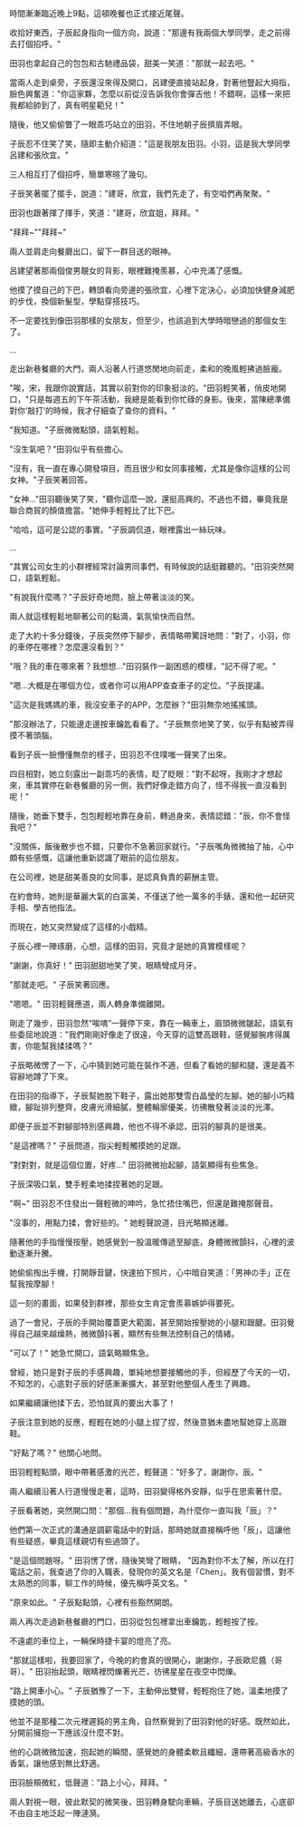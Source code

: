 時間漸漸臨近晚上9點，這頓晚餐也正式接近尾聲。

收拾好東西，子辰起身指向一個方向，說道："那邊有我兩個大學同學，走之前得去打個招呼。"

田羽也拿起自己的包包和古馳禮品袋，甜美一笑道："那就一起去吧。"

當兩人走到桌旁，子辰還沒來得及開口，呂建便直接站起身，對著他豎起大拇指，臉色興奮道："你這家夥，怎麼以前從沒告訴我你會彈吉他！不錯啊，這樣一來把我都給帥到了，真有明星範兒！"

隨後，他又偷偷瞥了一眼乖巧站立的田羽，不住地朝子辰擠眉弄眼。

子辰忍不住笑了笑，隨即主動介紹道："這是我朋友田羽。小羽，這是我大學同學呂建和張欣宜。"

三人相互打了個招呼，簡單寒暄了幾句。

子辰笑著擺了擺手，說道："建哥，欣宜，我們先走了，有空咱們再聚聚。"

田羽也跟著揮了揮手，笑道："建哥，欣宜姐，拜拜。"

"拜拜~""拜拜~"

兩人並肩走向餐廳出口，留下一群目送的眼神。

呂建望著那兩個俊男靚女的背影，眼裡難掩羨慕，心中充滿了感慨。

他摸了摸自己的下巴，轉頭看向旁邊的張欣宜，心裡下定決心，必須加快健身減肥的步伐，換個新髮型，學點穿搭技巧。

不一定要找到像田羽那樣的女朋友，但至少，也該追到大學時暗戀過的那個女生了。

...

走出新巷餐廳的大門，兩人沿著人行道悠閒地向前走，柔和的晚風輕拂過臉龐。

"唉，宋，我跟你說實話，其實以前對你的印象挺淡的。"田羽輕笑著，俏皮地開口，"只是每週五的下午茶活動，我總是能看到你忙碌的身影。後來，當陳總準備對你‘敲打’的時候，我才仔細查了查你的資料。"

"我知道。"子辰微微點頭，語氣輕鬆。

"沒生氣吧？"田羽似乎有些擔心。

"沒有，我一直在專心開發項目，而且很少和女同事接觸，尤其是像你這樣的公司女神。"子辰笑著回答。

"女神…"田羽聽後笑了笑，"聽你這麼一說，還挺高興的。不過也不錯，畢竟我是聯合商貿的顏值擔當。"她伸手輕輕比了比下巴。

"哈哈，這可是公認的事實。"子辰調侃道，眼裡露出一絲玩味。

...

"其實公司女生的小群裡經常討論男同事們，有時候說的話挺難聽的。"田羽突然開口，語氣輕鬆。

"有說我什麼嗎？"子辰好奇地問，臉上帶著淡淡的笑。

兩人就這樣輕鬆地聊著公司的點滴，氣氛愉快而自然。

走了大約十多分鐘後，子辰突然停下腳步，表情略帶驚訝地問："對了，小羽，你的車停在哪裡？怎麼還沒看到？"

"哦？我的車在哪來著？我想想…"田羽裝作一副困惑的模樣，"記不得了呢。"

"嗯…大概是在哪個方位，或者你可以用APP查查車子的定位。"子辰提議。

"這次是我媽媽的車，我沒安車子的APP，怎麼辦？"田羽無奈地搖搖頭。

"那沒辦法了，只能邊走邊按車鑰匙看看了。"子辰無奈地笑了笑，似乎有點被弄得摸不著頭腦。

看到子辰一臉懵懂無奈的樣子，田羽忍不住噗嗤一聲笑了出來。

四目相對，她立刻露出一副乖巧的表情，眨了眨眼："對不起呀，我剛才才想起來，車其實停在新巷餐廳的另一側，我們好像走錯方向了，怪不得我一直沒看到呢！"

隨後，她垂下雙手，包包輕輕地靠在身前，轉過身來，表情認錯："辰，你不會怪我吧？"

"沒關係，飯後散步也不錯，只要你不急著回家就行。"子辰嘴角微微抽了抽，心中頗有些感慨，這讓他重新認識了眼前的這位朋友。

在公司裡，她是甜美善良的女同事，是認真負責的薪酬主管。

在約會時，她則是華麗大氣的白富美，不僅送了他一萬多的手錶，還和他一起研究手相、學吉他指法。

而現在，她又突然變成了這樣的小戲精。

子辰心裡一陣琢磨，心想，這樣的田羽，究竟才是她的真實模樣呢？

"謝謝，你真好！" 田羽甜甜地笑了笑，眼睛彎成月牙。

"那就走吧。" 子辰笑著回應。

"嗯嗯。" 田羽輕聲應道，兩人轉身準備離開。

剛走了幾步，田羽忽然“唉唷”一聲停下來，靠在一輛車上，眉頭微微皺起，語氣有些委屈地說道："我們剛剛好像走了很遠，今天穿的這雙高跟鞋，感覺腳腕疼得厲害，你能幫我揉揉嗎？"

子辰略微愣了一下，心中猜到她可能在裝作不適，但看了看她的腳和腿，還是義不容辭地蹲了下來。

在田羽的指導下，子辰幫她脫下鞋子，露出她那雙雪白晶瑩的左腳。她的腳小巧精緻，腳趾排列整齊，皮膚光滑細膩，整體輪廓優美，彷彿散發著淡淡的光澤。

即便子辰並不對腳部特別感興趣，他也不得不承認，田羽的腳真的是很美。

"是這裡嗎？" 子辰問道，指尖輕輕觸摸她的足跟。

"對對對，就是這個位置，好疼…" 田羽微微抬起腳，語氣顯得有些焦急。

子辰深吸口氣，雙手輕柔地揉捏著她的足跟。

"啊~" 田羽忍不住發出一聲輕微的呻吟，急忙捂住嘴巴，但還是難掩那聲音。

"沒事的，用點力揉，會好些的。" 她輕聲說道，目光略顯迷離。

隨著他的手指慢慢按壓，她感覺到一股溫暖傳遞至腳底，身體微微顫抖，心裡的波動逐漸升騰。

她偷偷掏出手機，打開靜音鍵，快速拍下照片，心中暗自笑道：「男神の手」正在幫我按摩腳！

這一刻的畫面，如果發到群裡，那些女生肯定會羨慕嫉妒得要死。

過了一會兒，子辰的手開始覆蓋更大範圍，甚至開始按壓她的小腿和跟腱。田羽覺得自己越來越燥熱，微微顫抖著，顯然有些無法控制自己的情緒。

"可以了！" 她急忙開口，語氣略顯焦急。

曾經，她只是對子辰的手感興趣，單純地想要接觸他的手，但經歷了今天的一切，不知怎的，心底對子辰的好感漸漸擴大，甚至對他整個人產生了興趣。

如果繼續讓他揉下去，恐怕就真的要出大事了！

子辰注意到她的反應，輕輕在她的小腿上捏了捏，然後意猶未盡地幫她穿上高跟鞋。

"好點了嗎？" 他關心地問。

田羽輕輕點頭，眼中帶著感激的光芒，輕聲道："好多了，謝謝你，辰。"

兩人繼續沿著人行道慢慢走著，這時，田羽變得格外安靜，似乎在思索著什麼。

子辰看著她，突然開口問："那個…我有個問題，為什麼你一直叫我「辰」？"

他們第一次正式的溝通是調薪電話中的對話，那時她就直接稱呼他「辰」，這讓他有些疑惑，畢竟這樣親切有些過頭了。

"是這個問題呀。" 田羽愣了愣，隨後笑彎了眼睛， "因為對你不太了解，所以在打電話之前，我查過了你的入職表，發現你的英文名是「Chen」。我有個習慣，對不太熟悉的同事，聊工作的時候，優先稱呼英文名。"

"原來如此。" 子辰點點頭，心裡有些豁然開朗。

兩人再次走過新巷餐廳的門口，田羽從包包裡拿出車鑰匙，輕輕按了按。

不遠處的車位上，一輛保時捷卡宴的燈亮了亮。

"那就這樣啦，我要回家了，今晚的約會真的很開心，謝謝你，子辰歐尼醬（哥哥）。" 田羽抬起頭，眼睛裡閃爍著光芒，彷彿星星在夜空中閃爍。

"路上開車小心。" 子辰猶豫了一下，主動伸出雙臂，輕輕抱住了她，溫柔地摸了摸她的頭。

他並不是那種二次元裡遲鈍的男主角，自然察覺到了田羽對他的好感。既然如此，分開前擁抱一下應該沒什麼不對。

他的心跳微微加速，抱起她的瞬間，感覺她的身體柔軟且纖細，還帶著高級香水的香氣，讓他感到無比舒適。

田羽臉頰微紅，低聲道："路上小心，拜拜。"

兩人對視一眼，彼此默契的微笑後，田羽轉身駛向車輛，子辰目送她離去，心底卻不由自主地泛起一陣漣漪。